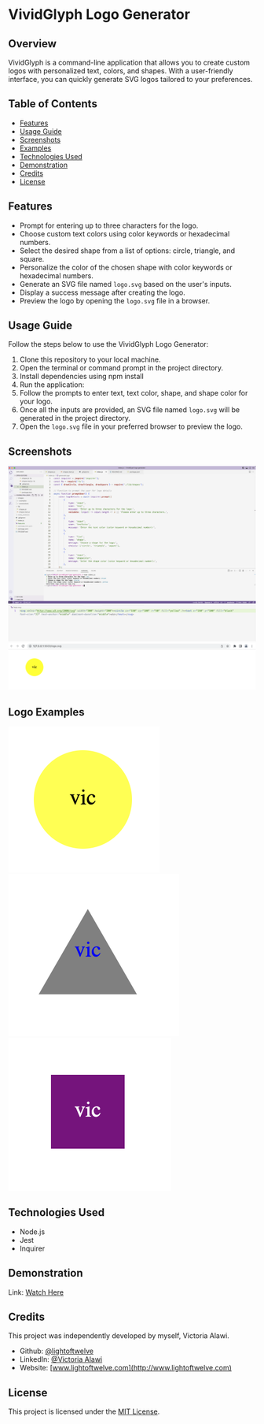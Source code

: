 # VividGlyph Logo Generator

## Overview
VividGlyph is a command-line application that allows you to create custom logos with personalized text, colors, and shapes. With a user-friendly interface, you can quickly generate SVG logos tailored to your preferences.

## Table of Contents
- [Features](#features)
- [Usage Guide](#usage-guide)
- [Screenshots](#screenshots)
- [Examples](#logo-examples)
- [Technologies Used](#technologies-used)
- [Demonstration](#demonstration)
- [Credits](#credits)
- [License](#license)

## Features
- Prompt for entering up to three characters for the logo.
- Choose custom text colors using color keywords or hexadecimal numbers.
- Select the desired shape from a list of options: circle, triangle, and square.
- Personalize the color of the chosen shape with color keywords or hexadecimal numbers.
- Generate an SVG file named `logo.svg` based on the user's inputs.
- Display a success message after creating the logo.
- Preview the logo by opening the `logo.svg` file in a browser.

## Usage Guide
Follow the steps below to use the VividGlyph Logo Generator:

1. Clone this repository to your local machine.
3. Open the terminal or command prompt in the project directory.
4. Install dependencies using npm install
5. Run the application:
6. Follow the prompts to enter text, text color, shape, and shape color for your logo. 
7. Once all the inputs are provided, an SVG file named `logo.svg` will be generated in the project directory. 
8. Open the `logo.svg` file in your preferred browser to preview the logo.

## Screenshots
![Logo Generator in Action](/images/screenshots/VividGlyph-logo-generator-screenshot-1.png)
![Logo Generator in Action](/images/screenshots/VividGlyph-logo-generator-screenshot-2.png)
![Logo Generator in Action](/images/screenshots/VividGlyph-logo-generator-screenshot-3.png)

## Logo Examples
![Generated Circle Logo](/images/examples/VividGlyph-logo-examples-circle.png)
![Generated Triangle Logo](/images/examples/VividGlyph-logo-example-triangle.png)
![Generated Square Logo](/images/examples/VividGlyph-logo-example-square.png)

## Technologies Used
- Node.js
- Jest
- Inquirer

## Demonstration
Link: [Watch Here]([https://drive.google.com/file/d/1C_WoIyHHeCPyNzWqctPIBbrukFEPWoSL/view](https://drive.google.com/file/d/1ZZCvpECV_qKCC4x2RyPJVZ40BTQG2aPD/view))

## Credits
This project was independently developed by myself, Victoria Alawi.
- Github: [@lightoftwelve](https://github.com/lightoftwelve)
- LinkedIn: [@Victoria Alawi](https://www.linkedin.com/in/victoria-alawi-872984250/)
- Website: [www.lightoftwelve.com](http://www.lightoftwelve.com)

## License 
This project is licensed under the [MIT License](/LICENSE).

